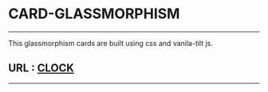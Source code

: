# CARD-GLASSMORPHISM

----

This glassmorphism cards are built using css and vanila-tilt js.

## URL : [CLOCK](http://clock-tik-tok.epizy.com/?i=1)

----

<p align="center">
  <img src="">
</P>
